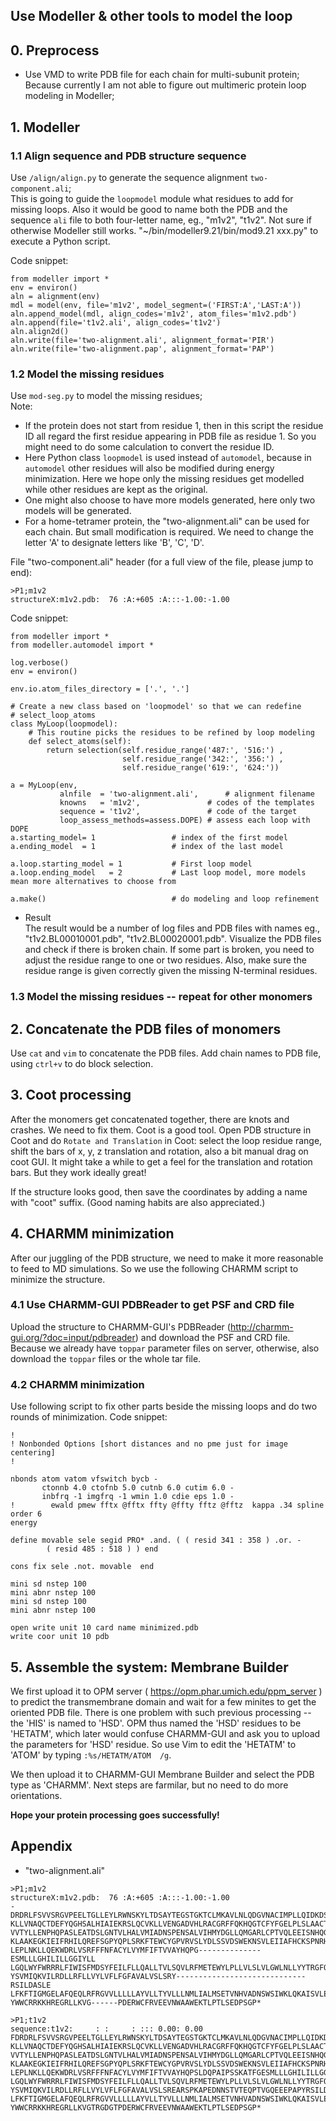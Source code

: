 ## Use Modeller & other tools to model the loop  


## 0. Preprocess
- Use VMD to write PDB file for each chain for multi-subunit protein;  
Because currently I am not able to figure out multimeric protein loop modeling in Modeller;

## 1. Modeller  
### 1.1 Align sequence and PDB structure sequence  
Use `/align/align.py` to generate the sequence alignment `two-component.ali`;  
This is going to guide the `loopmodel` module what residues to add for missing loops. Also it would be good to name both the PDB and the sequence `ali` file to both four-letter name, eg., "m1v2", "t1v2". Not sure if otherwise Modeller still works. "~/bin/modeller9.21/bin/mod9.21 xxx.py" to execute a Python script. 

Code snippet:  
```
from modeller import *
env = environ()
aln = alignment(env)
mdl = model(env, file='m1v2', model_segment=('FIRST:A','LAST:A'))
aln.append_model(mdl, align_codes='m1v2', atom_files='m1v2.pdb')
aln.append(file='t1v2.ali', align_codes='t1v2')
aln.align2d()
aln.write(file='two-alignment.ali', alignment_format='PIR')
aln.write(file='two-alignment.pap', alignment_format='PAP')
```

### 1.2 Model the missing residues  
  Use `mod-seg.py` to model the missing residues;  
Note:   
- If the protein does not start from residue 1, then in this script the residue ID all regard the first residue appearing in PDB file as residue 1. So you might need to do some calculation to convert the residue ID.  
- Here Python class `loopmodel` is used instead of `automodel`, because in `automodel` other residues will also be modified during energy minimization. Here we hope only the missing residues get modelled while other residues are kept as the original.  
- One might also choose to have more models generated, here only two models will be generated.
- For a home-tetramer protein, the "two-alignment.ali" can be used for each chain. But small modification is required. We need to change the letter 'A' to designate letters like 'B', 'C', 'D'. 

File "two-component.ali" header (for a full view of the file, please jump to end): 
```
>P1;m1v2
structureX:m1v2.pdb:  76 :A:+605 :A:::-1.00:-1.00
```

Code snippet:  
```
from modeller import *
from modeller.automodel import *

log.verbose()
env = environ()

env.io.atom_files_directory = ['.', '.']

# Create a new class based on 'loopmodel' so that we can redefine
# select_loop_atoms
class MyLoop(loopmodel):
    # This routine picks the residues to be refined by loop modeling
    def select_atoms(self):
        return selection(self.residue_range('487:', '516:') ,
                         self.residue_range('342:', '356:') ,
                         self.residue_range('619:', '624:'))

a = MyLoop(env,
           alnfile  = 'two-alignment.ali',      # alignment filename
           knowns   = 'm1v2',               # codes of the templates
           sequence = 't1v2',               # code of the target
           loop_assess_methods=assess.DOPE) # assess each loop with DOPE
a.starting_model= 1                 # index of the first model
a.ending_model  = 1                 # index of the last model

a.loop.starting_model = 1           # First loop model
a.loop.ending_model   = 2           # Last loop model, more models mean more alternatives to choose from

a.make()                            # do modeling and loop refinement
```
- Result  
The result would be a number of log files and PDB files with names eg., "t1v2.BL00010001.pdb", "t1v2.BL00020001.pdb". Visualize the PDB files and check if there is broken chain. If some part is broken, you need to adjust the residue range to one or two residues. Also, make sure the residue range is given correctly given the missing N-terminal residues.  

### 1.3 Model the missing residues -- repeat for other monomers 

## 2. Concatenate the PDB files of monomers  
Use `cat` and `vim` to concatenate the PDB files. Add chain names to PDB file, using `ctrl+v` to do block selection.  

## 3. Coot processing   
After the monomers get concatenated together, there are knots and crashes. We need to fix them. Coot is a good tool.
Open PDB structure in Coot and do `Rotate and Translation` in Coot: select the loop residue range, shift the bars of x, y, z translation and rotation, also a bit manual drag on coot GUI. It might take a while to get a feel for the translation and rotation bars. But they work ideally great!  

If the structure looks good, then save the coordinates by adding a name with "coot" suffix. (Good naming habits are also appreciated.)  

## 4. CHARMM minimization  
After our juggling of the PDB structure, we need to make it more reasonable to feed to MD simulations. So we use the following CHARMM script to minimize the structure.  
### 4.1 Use CHARMM-GUI PDBReader to get PSF and CRD file  
Upload the structure to CHARMM-GUI's PDBReader (http://charmm-gui.org/?doc=input/pdbreader) and download the PSF and CRD file. Because we already have `toppar` parameter files on server, otherwise, also download the `toppar` files or the whole tar file.  

### 4.2 CHARMM minimization  
Use following script to fix other parts beside the missing loops and do two rounds of minimization. 
Code snippet: 
```
!
! Nonbonded Options [short distances and no pme just for image centering]
!

nbonds atom vatom vfswitch bycb -
       ctonnb 4.0 ctofnb 5.0 cutnb 6.0 cutim 6.0 -
       inbfrq -1 imgfrq -1 wmin 1.0 cdie eps 1.0 -
!        ewald pmew fftx @fftx ffty @ffty fftz @fftz  kappa .34 spline order 6
energy

define movable sele segid PRO* .and. ( ( resid 341 : 358 ) .or. -
        ( resid 485 : 518 ) ) end

cons fix sele .not. movable  end

mini sd nstep 100
mini abnr nstep 100
mini sd nstep 100
mini abnr nstep 100

open write unit 10 card name minimized.pdb
write coor unit 10 pdb
```

## 5. Assemble the system: Membrane Builder
We first upload it to OPM server ( https://opm.phar.umich.edu/ppm_server ) to predict the transmembrane domain and wait for a few minites to get the oriented PDB file. There is one problem with such previous processing -- the 'HIS' is named to 'HSD'. OPM thus named the 'HSD' residues to be 'HETATM', which later would confuse CHARMM-GUI and ask you to upload the parameters for 'HSD' residue. So use Vim to edit the 'HETATM' to 'ATOM' by typing `:%s/HETATM/ATOM  /g`.  

We then upload it to CHARMM-GUI Membrane Builder and select the PDB type as 'CHARMM'. Next steps are farmilar, but no need to do more orientations. 

__Hope your protein processing goes successfully!__ 


## Appendix
- "two-alignment.ali"  
```
>P1;m1v2
structureX:m1v2.pdb:  76 :A:+605 :A:::-1.00:-1.00
-DRDRLFSVVSRGVPEELTGLLEYLRWNSKYLTDSAYTEGSTGKTCLMKAVLNLQDGVNACIMPLLQIDKDSGNP
KLLVNAQCTDEFYQGHSALHIAIEKRSLQCVKLLVENGADVHLRACGRFFQKHQGTCFYFGELPLSLAACTKQWD
VVTYLLENPHQPASLEATDSLGNTVLHALVMIADNSPENSALVIHMYDGLLQMGARLCPTVQLEEISNHQGLTPL
KLAAKEGKIEIFRHILQREFSGPYQPLSRKFTEWCYGPVRVSLYDLSSVDSWEKNSVLEIIAFHCKSPNRHRMVV
LEPLNKLLQEKWDRLVSRFFFNFACYLVYMFIFTVVAYHQPG--------------ESMLLLGHILILLGGIYLL
LGQLWYFWRRRLFIWISFMDSYFEILFLLQALLTVLSQVLRFMETEWYLPLLVLSLVLGWLNLLYYTRGFQHTGI
YSVMIQKVILRDLLRFLLVYLVFLFGFAVALVSLSRY-----------------------------RSILDASLE
LFKFTIGMGELAFQEQLRFRGVVLLLLLAYVLLTYVLLLNMLIALMSETVNHVADNSWSIWKLQKAISVLEMENG
YWWCRRKKHREGRLLKVG------PDERWCFRVEEVNWAAWEKTLPTLSEDPSGP*

>P1;t1v2
sequence:t1v2:     : :     : ::: 0.00: 0.00
FDRDRLFSVVSRGVPEELTGLLEYLRWNSKYLTDSAYTEGSTGKTCLMKAVLNLQDGVNACIMPLLQIDKDSGNP
KLLVNAQCTDEFYQGHSALHIAIEKRSLQCVKLLVENGADVHLRACGRFFQKHQGTCFYFGELPLSLAACTKQWD
VVTYLLENPHQPASLEATDSLGNTVLHALVMIADNSPENSALVIHMYDGLLQMGARLCPTVQLEEISNHQGLTPL
KLAAKEGKIEIFRHILQREFSGPYQPLSRKFTEWCYGPVRVSLYDLSSVDSWEKNSVLEIIAFHCKSPNRHRMVV
LEPLNKLLQEKWDRLVSRFFFNFACYLVYMFIFTVVAYHQPSLDQPAIPSSKATFGESMLLLGHILILLGGIYLL
LGQLWYFWRRRLFIWISFMDSYFEILFLLQALLTVLSQVLRFMETEWYLPLLVLSLVLGWLNLLYYTRGFQHTGI
YSVMIQKVILRDLLRFLLVYLVFLFGFAVALVSLSREARSPKAPEDNNSTVTEQPTVGQEEEPAPYRSILDASLE
LFKFTIGMGELAFQEQLRFRGVVLLLLLAYVLLTYVLLLNMLIALMSETVNHVADNSWSIWKLQKAISVLEMENG
YWWCRRKKHREGRLLKVGTRGDGTPDERWCFRVEEVNWAAWEKTLPTLSEDPSGP*
```
